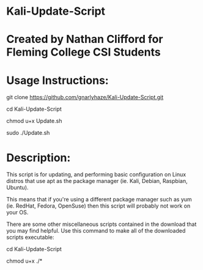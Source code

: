 # Kali-Update-Script

# Created by Nathan Clifford for Fleming College CSI Students

# Usage Instructions:
git clone https://github.com/gnarlyhaze/Kali-Update-Script.git 

cd Kali-Update-Script

chmod u+x Update.sh

sudo ./Update.sh

# Description:
This script is for updating, and performing basic configuration on Linux distros that use apt as the package manager (ie. Kali, Debian, Raspbian, Ubuntu).

This means that if you're using a different package manager such as yum (ie. RedHat, Fedora, OpenSuse) then this script will probably not work on your OS.

There are some other miscellaneous scripts contained in the download that you may find helpful. Use this command to make all of the downloaded scripts executable:

cd Kali-Update-Script

chmod u+x ./*
